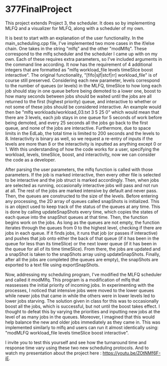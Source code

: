 # 377FinalProject

This project extends Project 3, the scheduler. It does so by implementing MLFQ and a visualizer for MLFQ, along with a scheduler of my own.

It is best to start with an explanation of the user functionality. In the main_scheduling.cpp file, I've implemented two more cases in the if/else chain. One takes in the string "mlfq" and the other "modMlfq". These correspond to the mlfq scheduler and the scheduler I came up with on my own. Each of these requires extra parameters, so I've included arguments in the command line according. It now has the requirement of 4 additional integers that are formatted as "mlfq workload_file levels timeSlice boost interactive". The original functionality, "[fifo|sjf|stcf|rr] workload_file" is of course still preserved. Considering each new parameter, levels correspond to the number of queues (or levels) in the MLFQ, timeSlice to how long each job should stay in one queue before being demoted to a lower one, boost to how many seconds between jobs should be waited until the jobs are all returned to the first (highest priority) queue, and interactive to whether or not some of these jobs should be considered interactive. An example would then be "mlfq workloads/workload_03.txt 3 5 25 0" which would mean that there are 3 levels, each job stays in one queue for 5 seconds of work before being demoted, and every 25 seconds all the jobs go back to the first queue, and none of the jobs are interactive. Furthermore, due to space limits in the EdLab, the total time is limited to 200 seconds and the levels to 8. Interactivity is binary as well, so we request a re-entry of inputs if the levels are more than 8 or the interactivity is inputted as anything except 0 or 1. With this understanding of how the code works for a user, specifying the workload, levels, timeSlice, boost, and interactivity, now we can consider the code as a developer.

After parsing the user parameters, the mlfq function is called with those parameters. If the job is marked interactive, then every other file is selected to be interactive and the job struct is marked accordingly. Then, when jobs are selected as running, occasionally interactive jobs will pass and not run at all. The rest of the jobs are marked intensive by default and never pass. Then, the queues are constructed to the size of the levels. Before entering any processing, the 2D array of queues called snapShots is initialized. This is an object used to keep track of the status of the queues at any time. This is done by calling updateSnapShots every time, which copies the states of each queue into the snapShot queues at that time. Then, the function begins work on the jobs. As long as the queues are not empty, the function iterates through the queues from 0 to the highest level, checking if there are jobs in each queue. If it finds jobs, it runs that job (or passes if interactive) and pushes that job onto either the back of that queue (if it has been in the queue for less than its timeSlice) or the next lower queue (if it has been in the queue for all of its time timeSlice). From there, the jobs are updated and a snapShot is taken to the snapShots array using updateSnapShots. Finally, after all the jobs are completed (the queues are empty), the snapShots are exported to a text file using exportSnapShots. 

Now, addressing my scheduling program, I've modified the MLFQ scheduler and called it modMlfq. This program is a modification of mlfq that reassesses the initial priority of incoming jobs. In experimenting with the processes, I noticed that intensive jobs were moved to the lower queues while newer jobs that came in while the others were in lower levels led to lower jobs starving. The solution given in class for this was to occasionally boost all the jobs, which is successful, but not until the boost takes effect. I thought to defeat this by varying the priorities and inputting new jobs at the level of as many jobs in the queues. Moreover, I imagined that this would help balance the new and older jobs immediately as they came in. This was implemented similarly to mlfq and users can run it almost identically using: "modMLFQ workload_file levels timeSlice boost interactive". 

I invite you to test this yourself and see how the turnaround time and response time vary using these two new scheduling protocols. And to watch my presentation about the project here : https://youtu.be/ZOtNMf6F-iE.
